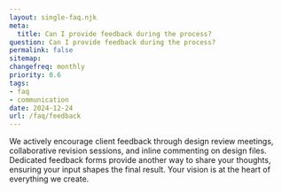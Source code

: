 ```yaml
---
layout: single-faq.njk
meta:
  title: Can I provide feedback during the process?
question: Can I provide feedback during the process?
permalink: false
sitemap:
changefreq: monthly
priority: 0.6
tags:
- faq
- communication
date: 2024-12-24
url: /faq/feedback
---
```


We actively encourage client feedback through design review meetings, collaborative revision sessions, and inline commenting on design files. Dedicated feedback forms provide another way to share your thoughts, ensuring your input shapes the final result. Your vision is at the heart of everything we create.